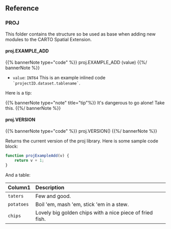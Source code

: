 ## Reference

### PROJ

This folder contains the structure so be used as base when adding new modules to the CARTO Spatial Extension.

#### proj.EXAMPLE_ADD

{{% bannerNote type="code" %}}
proj.EXAMPLE_ADD (value)
{{%/ bannerNote %}}

* `value`: `INT64` This is an example inlined code <code>\`projectID.dataset.tablename\`</code>.

Here is a tip:

{{% bannerNote type="note" title="tip"%}}
It's dangerous to go alone! Take this.
{{%/ bannerNote %}}


#### proj.VERSION

{{% bannerNote type="code" %}}
proj.VERSION()
{{%/ bannerNote %}}

Returns the current version of the proj library. Here is some sample code block:

```js
function projExampleAdd(v) {
    return v + 1;
}
```

And a table:

| Column1 | Description |
| :----- | :------ |
|`taters`| Few and good. |
|`potatoes`| Boil 'em, mash 'em, stick 'em in a stew.|
|`chips`| Lovely big golden chips with a nice piece of fried fish.|
